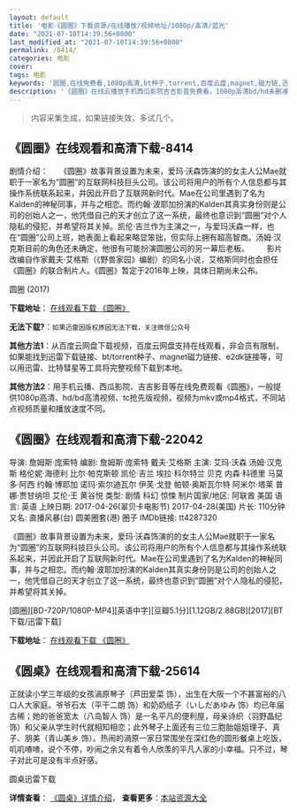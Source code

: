 ```yaml
---
layout: default
title: '电影《圆圈》下载资源/在线播放/视频地址/1080p/高清/蓝光'
date: "2021-07-10T14:39:56+0800"
last_modified_at: "2021-07-10T14:39:56+0800"
permalink: /8414/
categories: 电影
cover:
tags: 电影
keywords: '圆圈,在线免费看,1080p高清,bt种子,torrent,百度云盘,magnet,磁力链,迅雷下载资源'
description: '《圆圈》在线云播放手机西瓜影院吉吉影音免费看，1080p高清bd/hd未删减完整版和tc抢先枪版，mkv/mp4格式，附带bt/torrent种子、magnet/磁力链、百度云盘、网盘资源迅雷下载链接'
---
```


>内容采集生成，如果链接失效，多试几个。


## 《圆圈》在线观看和高清下载-8414

剧情介绍：　　《圆圈》故事背景设置为未来，爱玛·沃森饰演的的女主人公Mae就职于一家名为“圆圈”的互联网科技巨头公司。该公司将用户的所有个人信息都与其操作系统联系起来，并因此开启了互联网新时代。Mae在公司里遇到了名为Kalden的神秘同事，并与之相恋。而约翰·波耶加扮演的Kalden其真实身份则是公司的创始人之一，他凭借自己的天才创立了这一系统，最终也意识到“圆圈”对个人隐私的侵犯，并希望将其关掉。凯伦·吉兰作为主演之一，与爱玛沃森一样，也在“圆圈”公司上班，她表面上看起来略显笨拙，但实际上拥有超高智商。汤姆·汉克斯目前的角色还未确定，他很有可能扮演圆圈公司的另一幕后老板。 　　影片改编自作家戴夫·艾格斯（《野兽家园》编剧）的同名小说，艾格斯同时也会担任《圆圈》的联合制片人。《圆圈》暂定于2016年上映，具体日期尚未公布。


圆圈 (2017)

**下载地址**： [在线观看下载 《圆圈》](https://www.btbtdy.me/btdy/dy11012.html) 


**无法下载?**：`如果迅雷因版权原因无法下载，关注微信公众号 `

**其他方法1**：从百度云网盘下载视频，百度云网盘支持在线观看，非会员有限制，如果能找到迅雷下载链接、bt/torrent种子、magnet磁力链接、e2dk链接等，可以用迅雷、比特彗星等工具将完整视频下载到本地。

**其他方法2**：用手机云播、西瓜影院、吉吉影音等在线免费观看《圆圈》，一般提供1080p高清、hd/bd高清视频、tc抢先版视频，视频为mkv或mp4格式，不同站点视频质量和播放速度不同。


## 《圆圈》在线观看和高清下载-22042

导演: 詹姆斯·庞索特 编剧: 詹姆斯·庞索特 戴夫·艾格斯 主演: 艾玛·沃森 汤姆·汉克斯 格伦妮·海德利 比尔·帕克斯顿 凯伦·吉兰 埃拉·科尔特兰 贝克 内森·科德里 马莫多·阿西 约翰·博耶加 诺玛·索尔迪瓦尔 伊芙·戈登 帕顿·奥斯瓦尔特 阿米尔·塔莱 普娜·贾甘纳坦 艾伦·王 黄谷悦 类型: 剧情 科幻 惊悚 制片国家/地区: 阿联酋 美国 语言: 英语 上映日期: 2017-04-26(翠贝卡电影节) 2017-04-28(美国) 片长: 110分钟 又名: 直播风暴(台) 圆美圈套(港) 圈子 IMDb链接: tt4287320

《圆圈》故事背景设置为未来，爱玛·沃森饰演的的女主人公Mae就职于一家名为“圆圈”的互联网科技巨头公司。该公司将用户的所有个人信息都与其操作系统联系起来，并因此开启了互联网新时代。Mae在公司里遇到了名为Kalden的神秘同事，并与之相恋。而约翰·波耶加扮演的Kalden其真实身份则是公司的创始人之一，他凭借自己的天才创立了这一系统，最终也意识到“圆圈”对个人隐私的侵犯，并希望将其关掉。


[圆圈][BD-720P/1080P-MP4][英语中字][豆瓣5.1分][1.12GB/2.88GB][2017][BT下载/迅雷下载]

**下载地址**： [在线观看下载 《圆圈》](https://www.btdx8.com/torrent/yq_2017.html) 


## 《圆桌》在线观看和高清下载-25614

正就读小学三年级的女孩渦原琴子（芦田爱菜 饰），出生在大阪一个不甚富裕的八口人大家庭。爷爷石太（平干二朗 饰）和奶奶纸子（いしだあゆみ 饰）均已年届古稀；她的爸爸宽太（八岛智人 饰）是一名平凡的便利屋，母亲诗织（羽野晶纪 饰）和父亲从学生时代就相知相恋；此外琴子上面还有三位三胞胎姐姐理子、真子、朋美（青山美乡 饰）。热闹的渦原一家日常围坐在深红色的圆形餐桌上吃饭，叽叽喳喳，说个不停，吵闹之余又有着令人欣羡的平凡人家的小幸福。只不过，琴子对此可是没有半点好感。


圆桌迅雷下载

**详情查看**： [《圆桌》详情介绍](/movie/25614/)， **查看更多**：[本站资源大全](/movie/t/all/)

